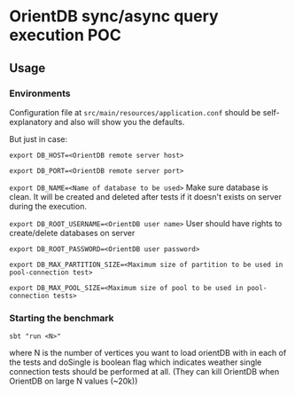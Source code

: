 OrientDB sync/async query execution POC
=======================

Usage
---

### Environments
Configuration file at `src/main/resources/application.conf` should be self-explanatory and also will show you the defaults.

But just in case:
  
`export DB_HOST=<OrientDB remote server host>`

`export DB_PORT=<OrientDB remote server port>`

`export DB_NAME=<Name of database to be used>` Make sure database is clean. It will be created and deleted after tests if it doesn't exists on server during the execution.

`export DB_ROOT_USERNAME=<OrientDB user name>` User should have rights to create/delete databases on server

`export DB_ROOT_PASSWORD=<OrientDB user password>`

`export DB_MAX_PARTITION_SIZE=<Maximum size of partition to be used in pool-connection test>`

`export DB_MAX_POOL_SIZE=<Maximum size of pool to be used in pool-connection tests>`

### Starting the benchmark
`sbt "run <N>"`

where N is the number of vertices you want to load orientDB with in each of the tests 
and doSingle is boolean flag which indicates weather single connection tests should be performed at all.
(They can kill OrientDB when OrientDB on large N values (~20k))